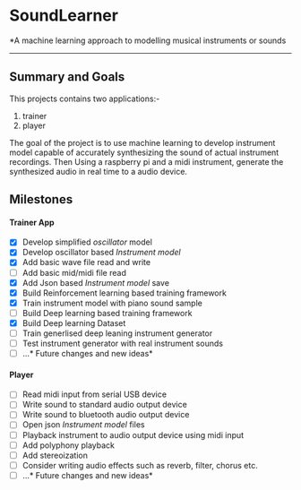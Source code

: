 # SoundLearner #
*A machine learning approach to modelling musical instruments or sounds
- - - -

##  Summary and Goals ##
This projects contains two applications:-

1. trainer
2. player

The goal of the project is to use machine learning to develop instrument model capable of accurately synthesizing the sound of actual instrument recordings. Then Using a raspberry pi and a midi instrument, generate the synthesized audio in real time to a audio device.

## Milestones ##

#### Trainer App ####
* [x] Develop simplified *oscillator* model
* [x] Develop oscillator based *Instrument model*
* [x] Add basic wave file read and write
* [ ] Add basic mid/midi file read
* [x] Add Json based *Instrument model* save
* [x] Build Reinforcement learning based training framework
* [x] Train instrument model with piano sound sample
* [ ] Build Deep learning based training framework
* [x] Build Deep learning Dataset
* [ ] Train generlised deep leaning instrument generator
* [ ] Test instrument generator with real instrument sounds
* [ ] ...* Future changes and new ideas*

#### Player ####
* [ ] Read midi input from serial USB device
* [ ] Write sound to standard audio output device
* [ ] Write sound to bluetooth audio output device
* [ ] Open json *Instrument model* files
* [ ] Playback instrument to audio output device using midi input
* [ ] Add polyphony playback
* [ ] Add stereoization
* [ ] Consider writing audio effects such as reverb, filter, chorus etc.
* [ ] ...* Future changes and new ideas*
